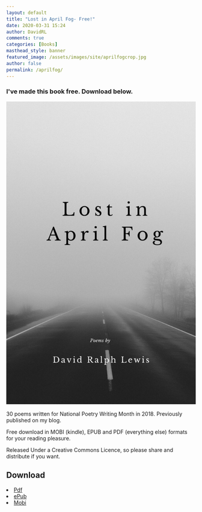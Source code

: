 ```yaml
---
layout: default
title: "Lost in April Fog- Free!"
date: 2020-03-31 15:24
author: DavidRL
comments: true
categories: [Books]
masthead_style: banner
featured_image: /assets/images/site/aprilfogcrop.jpg
author: false
permalink: /aprilfog/
---
```

<div class="container">
<h3>I've made this book free. Download below.
</h3>
</div>
<div class="container">
<div class="row">
<div class="col-md-4 col-sm-12">
<img src="/assets/images/site/aprilfog.jpg"  class="img-fluid">
</div>
<div class="col-md-8 col-sm-12">
<p>30 poems written for National Poetry Writing Month in 2018. Previously published on my blog.</p>

<p>Free download in MOBI (kindle), EPUB and PDF (everything else) formats for your reading pleasure.</p>

<p>Released Under a Creative Commons Licence, so please share and distribute if you want.</p>

<h2>Download</h2>

<li><a href="/assets/books/Lost-in-April-Fog-David-Ralph-Lewis.pdf">Pdf</a></li>
<li><a href="/assets/books/Lost-in-April-Fog-David-Ralph-Lewis.epub">ePub</a></li>
<li><a href="/assets/books/Lost-in-April-Fog-David-Ralph-Lewis.mobi">Mobi</a></li>
</div>
</div>
</div>
